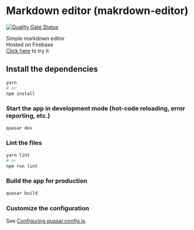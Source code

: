 # Markdown editor (makrdown-editor)

[![Quality Gate Status](https://sonarcloud.io/api/project_badges/measure?project=JunHaoShih_markdown-editor&metric=alert_status)](https://sonarcloud.io/summary/new_code?id=JunHaoShih_markdown-editor)

Simple markdown editor  
Hosted on Firebase  
[Click here](https://markdown-editor-da01c.web.app/) to try it

## Install the dependencies
```bash
yarn
# or
npm install
```

### Start the app in development mode (hot-code reloading, error reporting, etc.)
```bash
quasar dev
```


### Lint the files
```bash
yarn lint
# or
npm run lint
```



### Build the app for production
```bash
quasar build
```

### Customize the configuration
See [Configuring quasar.config.js](https://v2.quasar.dev/quasar-cli-vite/quasar-config-js).
